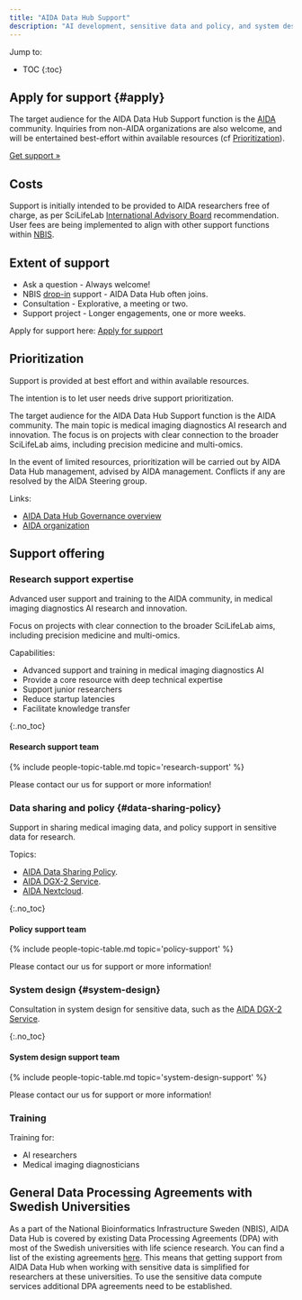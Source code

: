 ```yaml
---
title: "AIDA Data Hub Support"
description: "AI development, sensitive data and policy, and system design."
---
```


Jump to:
* TOC
{:toc}

## Apply for support {#apply}
The target audience for the AIDA Data Hub Support function is the
[AIDA](https://medtech4health.se/en/aida-arena) community. Inquiries from non-AIDA organizations are also welcome, and will be entertained best-effort within available resources (cf [Prioritization](#prioritization)).

<a class="button" href="/call-for-help">Get support &raquo;</a>

## Costs
Support is initially intended to be provided to AIDA researchers free of charge,
as per SciLifeLab
[International Advisory Board](https://www.scilifelab.se/about-us/management/#h-international-advisory-board)
recommendation. User fees are being implemented to align with other support
functions within [NBIS](https://nbis.se).

## Extent of support

* Ask a question - Always welcome!
* NBIS [drop-in](https://nbis.se/events/) support - AIDA Data Hub often joins.
* Consultation - Explorative, a meeting or two.
* Support project - Longer engagements, one or more weeks.

Apply for support here: [Apply for support](#apply)

## Prioritization
Support is provided at best effort and within available resources.

The intention is to let user needs drive support prioritization.

The target audience for the AIDA Data Hub Support function is the AIDA
community. The main topic is medical imaging diagnostics AI research and
innovation. The focus is on projects with clear connection to the broader
SciLifeLab aims, including precision medicine and multi-omics.

In the event of limited resources, prioritization will be carried out by
AIDA Data Hub management, advised by AIDA management. Conflicts if any are
resolved by the AIDA Steering group.

Links:
* [AIDA Data Hub Governance overview](https://docs.google.com/document/d/1ZA71FXSBA5vcAJUj_NH3tPauHKfEPrsqxslsoxG9Afo/edit#heading=h.oqd9fv79cel5)
* [AIDA organization](https://medtech4health.se/en/aida-arena/organization/)

## Support offering

### Research support expertise
Advanced user support and training to the AIDA community, in medical imaging
diagnostics AI research and innovation.

Focus on projects with clear connection to the broader SciLifeLab aims,
including precision medicine and multi-omics.

Capabilities:
* Advanced support and training in medical imaging diagnostics AI
* Provide a core resource with deep technical expertise
* Support junior researchers
* Reduce startup latencies
* Facilitate knowledge transfer

{:.no_toc}
#### Research support team
{% include people-topic-table.md topic='research-support' %}

Please contact our us for support or more information!

### Data sharing and policy {#data-sharing-policy}
Support in sharing medical imaging data, and policy support in sensitive data
for research.

Topics:
* [AIDA Data Sharing Policy](/sharing/).
* [AIDA DGX-2 Service](/sharing/#dgx-2).
* [AIDA Nextcloud](/services/#nextcloud).

{:.no_toc}
#### Policy support team
{% include people-topic-table.md topic='policy-support' %}

Please contact our us for support or more information!

### System design {#system-design}
Consultation in system design for sensitive data, such as the [AIDA DGX-2 Service](/sharing/#dgx-2).

{:.no_toc}
#### System design support team
{% include people-topic-table.md topic='system-design-support' %}

Please contact our us for support or more information!

### Training
Training for:
* AI researchers
* Medical imaging diagnosticians

## General Data Processing Agreements with Swedish Universities
As a part of the National Bioinformatics Infrastructure Sweden (NBIS), AIDA Data Hub is covered by existing Data Processing Agreements (DPA) with most of the Swedish universities with life science research. You can find a list of the existing agreements [here](https://nbis.se/about/steering/general-processing-agreements). This means that getting support from AIDA Data Hub when working with sensitive data is simplified for researchers at these universities. To use the sensitive data compute services additional DPA agreements need to be established.
